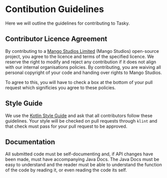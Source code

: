 # Contibution Guidelines

Here we will outline the guidelines for contributing to Tasky.

## Contributor Licence Agreement
By contributing to a [Mango Studios Limited](https://mangostudios.uk) (Mango Studios) open-source project, you agree to the licence and terms of the specified licence.
We reserve the right to modify and reject any contribution if it does not align with our internal organisations policies. By contributing, you are
waiving all personal copyright of your code and handing over rights to Mango Studios.

To agree to this, you will have to check a box at the bottom of your pull request which significies you agree to these policies.

## Style Guide
We use the [Kotlin Style Guide](https://kotlinlang.org/docs/coding-conventions.html) and ask that all contributors follow these guidelines. 
Your style will be checked on pull requests through `klint` and that check must pass for your pull request to be approved.

## Documentation
All submitted code must be self-documenting and, if API changes have been made, must have accompanying Java Docs. The Java Docs must be easy to 
understand and the reader must be able to understand the function of the code by reading it, or even reading the code its self.
